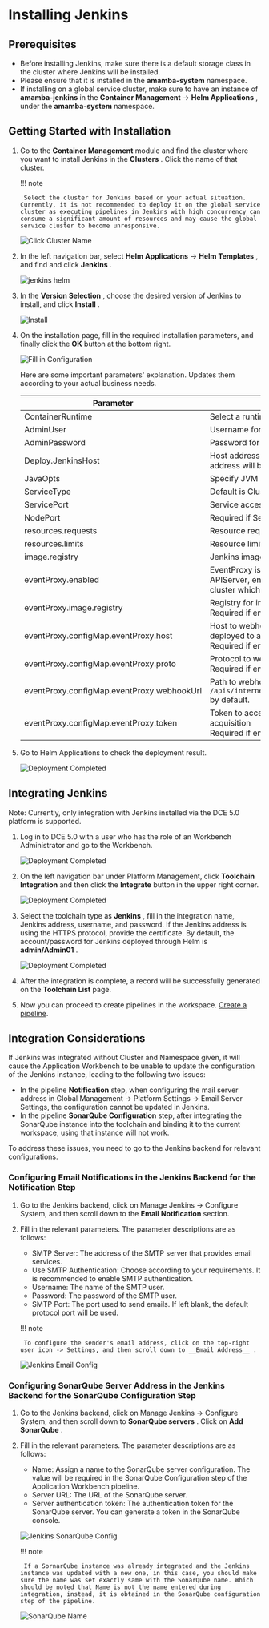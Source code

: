 # Installing Jenkins

## Prerequisites

- Before installing Jenkins, make sure there is a default storage class in the cluster where Jenkins will be installed.
- Please ensure that it is installed in the __amamba-system__ namespace.
- If installing on a global service cluster, make sure to have an instance of __amamba-jenkins__ in the __Container Management__ -> __Helm Applications__ , under the __amamba-system__ namespace.

## Getting Started with Installation

1. Go to the __Container Management__ module and find the cluster where you want to install Jenkins in the __Clusters__ . Click the name of that cluster.

    !!! note

        Select the cluster for Jenkins based on your actual situation. Currently, it is not recommended to deploy it on the global service cluster as executing pipelines in Jenkins with high concurrency can consume a significant amount of resources and may cause the global service cluster to become unresponsive.

    ![Click Cluster Name](https://docs.daocloud.io/daocloud-docs-images/docs/en/docs/amamba/images/install-jenkins11.png)

2. In the left navigation bar, select __Helm Applications__ -> __Helm Templates__ , and find and click __Jenkins__ .

    ![jenkins helm](https://docs.daocloud.io/daocloud-docs-images/docs/en/docs/amamba/images/install-jenkins12.png)

3. In the __Version Selection__ , choose the desired version of Jenkins to install, and click __Install__ .

    ![Install](https://docs.daocloud.io/daocloud-docs-images/docs/en/docs/amamba/images/install-jenkins13.png)

4. On the installation page, fill in the required installation parameters, and finally click the __OK__ button at the bottom right.

    ![Fill in Configuration](https://docs.daocloud.io/daocloud-docs-images/docs/en/docs/amamba/images/install-jenkins14.png)

    Here are some important parameters' explanation. Updates them according to your actual business needs.

    | Parameter  | Description     |
    | ---------- | --------------- |
    | ContainerRuntime  | Select a runtime like podman or docker   |
    | AdminUser  | Username for Jenkins   |
    | AdminPassword     | Password for Jenkins   |
    | Deploy.JenkinsHost      | Host address to Jenkins web service. If using Node Port, the access address will be: http://{cluster address:port} |
    | JavaOpts   | Specify JVM startup parameters for running Jenkins      |
    | ServiceType | Default is ClusterIP, supports ClusterIP, NodePort, LoadBalancer |
    | ServicePort | Service access port    |
    | NodePort   | Required if ServiceType=NodePort, range: 30000-32767    |
    | resources.requests      | Resource requests for Jenkins |
    | resources.limits  | Resource limits for Jenkins   |
    | image.registry    | Jenkins image registry   |
    | eventProxy.enabled      | EventProxy is a sidecar to provide a reliable connection to Amamba APIServer, enables it especially when Jenkins was deployed to a cluster which does not in the same zone with global-cluster.  |
    | eventProxy.image.registry            | Registry for image eventProxy. <br />Required if  enabled=true       |
    | eventProxy.configMap.eventProxy.host  | Host to webhook address. Uses the portal address if Jenkins was deployed to a Worker cluster. <br />Required if enabled=true |
    | eventProxy.configMap.eventProxy.proto | Protocol to webhook address, `http` by default. <br />Required if enabled=true      |
    | eventProxy.configMap.eventProxy.webhookUrl | Path to webhook address, `/apis/internel.amamba.io/devops/pipeline/v1alpha1/webhooks/jenkins` by default.  |
    | eventProxy.configMap.eventProxy.token | Token to access DCE, refer [Global Access Key Document](../../../ghippo/user-guide/personal-center/accesstoken.md) for token acquisition<br />Required if enabled=true |

5. Go to Helm Applications to check the deployment result.

    ![Deployment Completed](https://docs.daocloud.io/daocloud-docs-images/docs/en/docs/amamba/images/install-jenkins15.png)

## Integrating Jenkins

Note: Currently, only integration with Jenkins installed via the DCE 5.0 platform is supported.

1. Log in to DCE 5.0 with a user who has the role of an Workbench Administrator and go to the Workbench.

    ![Deployment Completed](https://docs.daocloud.io/daocloud-docs-images/docs/en/docs/amamba/images/install-jenkins16.png)

2. On the left navigation bar under Platform Management, click __Toolchain Integration__ and then click the __Integrate__ button in the upper right corner.

    ![Deployment Completed](https://docs.daocloud.io/daocloud-docs-images/docs/en/docs/amamba/images/install-jenkins17.png)

3. Select the toolchain type as __Jenkins__ , fill in the integration name, Jenkins address, username, and password.
   If the Jenkins address is using the HTTPS protocol, provide the certificate. By default, the account/password for Jenkins deployed through Helm is __admin/Admin01__ .

    ![Deployment Completed](https://docs.daocloud.io/daocloud-docs-images/docs/en/docs/amamba/images/install-jenkins18.png)

4. After the integration is complete, a record will be successfully generated on the __Toolchain List__ page.


5. Now you can proceed to create pipelines in the workspace. [Create a pipeline](create/custom.md).

## Integration Considerations

If Jenkins was integrated without Cluster and Namespace given, it will cause the Application Workbench to be unable to update the configuration of the Jenkins instance, leading to the following two issues:

- In the pipeline __Notification__ step, when configuring the mail server address in Global Management -> Platform Settings -> Email Server Settings, the configuration cannot be updated in Jenkins.
- In the pipeline __SonarQube Configuration__ step, after integrating the SonarQube instance into the toolchain and binding it to the current workspace, using that instance will not work.

To address these issues, you need to go to the Jenkins backend for relevant configurations.

### Configuring Email Notifications in the Jenkins Backend for the Notification Step

1. Go to the Jenkins backend, click on Manage Jenkins -> Configure System, and then scroll down to the __Email Notification__ section.

2. Fill in the relevant parameters. The parameter descriptions are as follows:

   - SMTP Server: The address of the SMTP server that provides email services.
   - Use SMTP Authentication: Choose according to your requirements. It is recommended to enable SMTP authentication.
   - Username: The name of the SMTP user.
   - Password: The password of the SMTP user.
   - SMTP Port: The port used to send emails. If left blank, the default protocol port will be used.

    !!! note

        To configure the sender's email address, click on the top-right user icon -> Settings, and then scroll down to __Email Address__ .

    ![Jenkins Email Config](https://docs.daocloud.io/daocloud-docs-images/docs/en/docs/amamba/images/install-jenkins06.png)

### Configuring SonarQube Server Address in the Jenkins Backend for the SonarQube Configuration Step

1. Go to the Jenkins backend, click on Manage Jenkins -> Configure System, and then scroll down to __SonarQube servers__ . Click on __Add SonarQube__ .

2. Fill in the relevant parameters. The parameter descriptions are as follows:

    - Name: Assign a name to the SonarQube server configuration. The value will be required in the SonarQube Configuration step of the Application Workbench pipeline.
    - Server URL: The URL of the SonarQube server.
    - Server authentication token: The authentication token for the SonarQube server. You can generate a token in the SonarQube console.

    ![Jenkins SonarQube Config](https://docs.daocloud.io/daocloud-docs-images/docs/en/docs/amamba/images/install-jenkins08.png)

    !!! note

        If a SornarQube instance was already integrated and the Jenkins instance was updated with a new one, in this case, you should make sure the name was set exactly same with the SonarQube name. Which should be noted that Name is not the name entered during integration, instead, it is obtained in the SonarQube configuration step of the pipeline.


    ![SonarQube Name](https://docs.daocloud.io/daocloud-docs-images/docs/en/docs/amamba/images/install-jenkins07.png)
